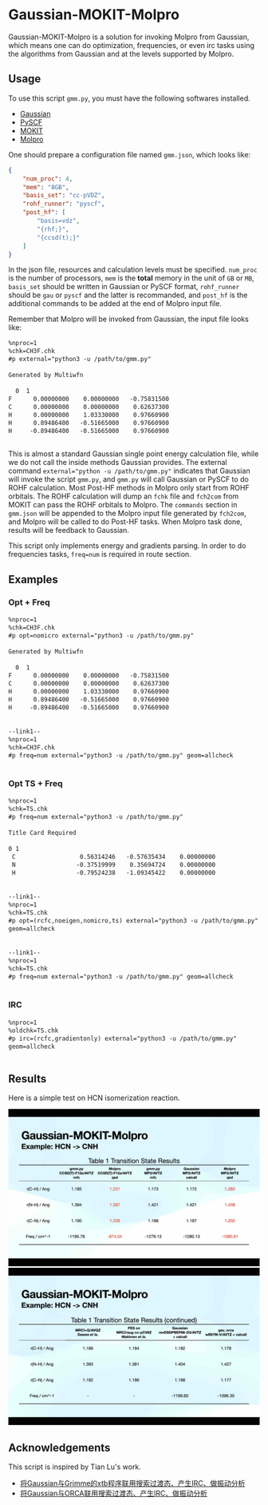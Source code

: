 # Gaussian-MOKIT-Molpro

Gaussian-MOKIT-Molpro is a solution for invoking Molpro from Gaussian, which means one can do optimization, frequencies, or even irc tasks using the algorithms from Gaussian and at the levels supported by Molpro.

## Usage

To use this script `gmm.py`, you must have the following softwares installed.

- [Gaussian](https://gaussian.com)
- [PySCF](https://pyscf.org)
- [MOKIT](https://gitlab.com/jxzou/mokit)
- [Molpro](https://www.molpro.net)

One should prepare a configuration file named `gmm.json`, which looks like:

```json
{
    "num_proc": 4,
    "mem": "8GB",
    "basis_set": "cc-pVDZ",
    "rohf_runner": "pyscf",
    "post_hf": [
        "basis=vdz",
        "{rhf;}",
        "{ccsd(t);}"
    ]
}
```

In the json file, resources and calculation levels must be specified. `num_proc` is the number of processors, `mem` is the **total** memory in the unit of `GB` or `MB`, `basis_set` should be written in Gaussian or PySCF format, `rohf_runner` should be `gau` or `pyscf` and the latter is recommanded, and `post_hf` is the additional commands to be added at the end of Molpro input file.

Remember that Molpro will be invoked from Gaussian, the input file looks like:

```
%nproc=1
%chk=CH3F.chk
#p external="python3 -u /path/to/gmm.py"

Generated by Multiwfn

  0  1
F      0.00000000    0.00000000   -0.75831500
C      0.00000000    0.00000000    0.62637300
H      0.00000000    1.03330000    0.97660900
H      0.89486400   -0.51665000    0.97660900
H     -0.89486400   -0.51665000    0.97660900


```

This is almost a standard Gaussian single point energy calculation file, while we do not call the inside methods Gaussian provides. The external command `external="python -u /path/to/gmm.py"` indicates that Gaussian will invoke the script `gmm.py`, and `gmm.py` will call Gaussian or PySCF to do ROHF calculation. Most Post-HF methods in Molpro only start from ROHF orbitals. The ROHF calculation will dump an `fchk` file and `fch2com` from MOKIT can pass the ROHF orbitals to Molpro. The `commands` section in `gmm.json` will be appended to the Molpro input file generated by `fch2com`, and Molpro will be called to do Post-HF tasks. When Molpro task done, results will be feedback to Gaussian.

This script only implements energy and gradients parsing. In order to do frequencies tasks, `freq=num` is required in route section.

## Examples

### Opt + Freq

```
%nproc=1
%chk=CH3F.chk
#p opt=nomicro external="python3 -u /path/to/gmm.py"

Generated by Multiwfn

  0  1
F      0.00000000    0.00000000   -0.75831500
C      0.00000000    0.00000000    0.62637300
H      0.00000000    1.03330000    0.97660900
H      0.89486400   -0.51665000    0.97660900
H     -0.89486400   -0.51665000    0.97660900


--link1--
%nproc=1
%chk=CH3F.chk
#p freq=num external="python3 -u /path/to/gmm.py" geom=allcheck


```

### Opt TS + Freq

```
%nproc=1
%chk=TS.chk
#p freq=num external="python3 -u /path/to/gmm.py"

Title Card Required

0 1
 C                  0.56314246   -0.57635434    0.00000000
 N                 -0.37519999    0.35694724    0.00000000
 H                 -0.79524238   -1.09345422    0.00000000


--link1--
%nproc=1
%chk=TS.chk
#p opt=(rcfc,noeigen,nomicro,ts) external="python3 -u /path/to/gmm.py" geom=allcheck


--link1--
%nproc=1
%chk=TS.chk
#p freq=num external="python3 -u /path/to/gmm.py" geom=allcheck


```

### IRC

```
%nproc=1
%oldchk=TS.chk
#p irc=(rcfc,gradientonly) external="python3 -u /path/to/gmm.py" geom=allcheck


```

## Results

Here is a simple test on HCN isomerization reaction.

![](https://raw.githubusercontent.com/mizu-bai/Gaussian-MOKIT-Molpro/main/asserts/HCN-1.jpg)
![](https://raw.githubusercontent.com/mizu-bai/Gaussian-MOKIT-Molpro/main/asserts/HCN-2.jpg)

## Acknowledgements

This script is inspired by Tian Lu's work.

- [将Gaussian与Grimme的xtb程序联用搜索过渡态、产生IRC、做振动分析](http://sobereva.com/421)
- [将Gaussian与ORCA联用搜索过渡态、产生IRC、做振动分析](http://sobereva.com/422)
